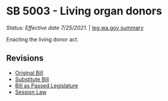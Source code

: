 # SB 5003 - Living organ donors
*Status: Effective date 7/25/2021.* | [leg.wa.gov summary](https://app.leg.wa.gov/billsummary?BillNumber=5003&Year=2021)

Enacting the living donor act.

## Revisions
* [Original Bill](1/)
* [Substitute Bill](S/)
* [Bill as Passed Legislature](S.PL/)
* [Session Law](S.SL/)